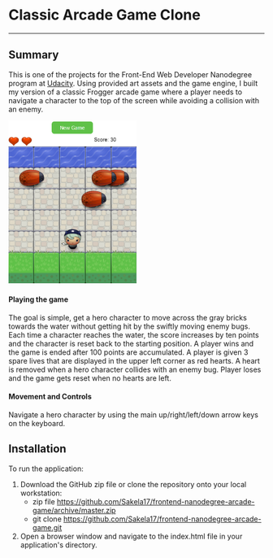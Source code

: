 # Classic Arcade Game Clone
---------------------------
## Summary
This is one of the projects for the Front-End Web Developer Nanodegree program at [Udacity](https://www.udacity.com/course/front-end-web-developer-nanodegree--nd001).
Using provided art assets and the game engine, I built my version of a classic Frogger arcade game where a player needs to navigate a character to the top of the screen while avoiding a collision with an enemy.

<img src="images/game_screenshot.png" alt="game screenshot" width="50%">

#### Playing the game
The goal is simple, get a hero character to move across the gray bricks towards the water without getting hit by the swiftly moving enemy bugs. Each time a character reaches the water, the score increases by ten points and the character is reset back to the starting position. A player wins and the game is ended after 100 points are accumulated.
A player is given 3 spare lives that are displayed in the upper left corner as red hearts. A heart is removed when a hero character collides with an enemy bug. Player loses and the game gets reset when no hearts are left.

#### Movement and Controls
Navigate a hero character by using the main up/right/left/down arrow keys on the keyboard.

## Installation
To run the application:
1. Download the GitHub zip file or clone the repository onto your local workstation:
    * zip file https://github.com/Sakela17/frontend-nanodegree-arcade-game/archive/master.zip
    * git clone https://github.com/Sakela17/frontend-nanodegree-arcade-game.git
2. Open a browser window and navigate to the index.html file in your application's directory.
